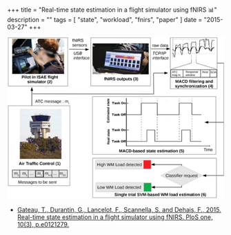 +++
title = "Real-time state estimation in a flight simulator using fNIRS :bar_chart:"
description = ""
tags = [
    "state",
    "workload",
    "fnirs",
    "paper"
]
date = "2015-03-27"
+++

![paper xp image](/paper_2015_state_estimation_fnirs/paper_2015_schema_xp.png)

- [Gateau, T., Durantin, G., Lancelot, F., Scannella, S. and Dehais, F., 2015. Real-time state estimation in a flight simulator using fNIRS. PloS one, 10(3), p.e0121279.](https://journals.plos.org/plosone/article?id=10.1371/journal.pone.0121279)
